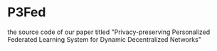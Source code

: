 # P3Fed
the source code of our paper titled "Privacy-preserving Personalized Federated Learning System for Dynamic Decentralized Networks"
